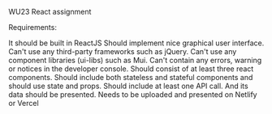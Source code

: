 WU23 React assignment

Requirements:

It should be built in ReactJS
Should implement nice graphical user interface.
Can't use any third-party frameworks such as jQuery.
Can't use any component libraries (ui-libs) such as Mui.
Can't contain any errors, warning or notices in the developer console.
Should consist of at least three react components.
Should include both stateless and stateful components and should use state and props.
Should include at least one API call. And its data should be presented.
Needs to be uploaded and presented on Netlify or Vercel
